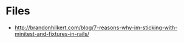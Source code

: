 # Files

* http://brandonhilkert.com/blog/7-reasons-why-im-sticking-with-minitest-and-fixtures-in-rails/
